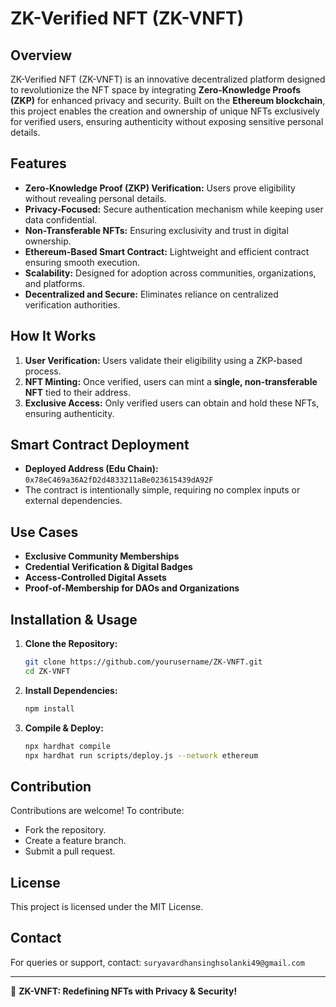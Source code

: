 # ZK-Verified NFT (ZK-VNFT)

## Overview
ZK-Verified NFT (ZK-VNFT) is an innovative decentralized platform designed to revolutionize the NFT space by integrating **Zero-Knowledge Proofs (ZKP)** for enhanced privacy and security. Built on the **Ethereum blockchain**, this project enables the creation and ownership of unique NFTs exclusively for verified users, ensuring authenticity without exposing sensitive personal details.

## Features
- **Zero-Knowledge Proof (ZKP) Verification:** Users prove eligibility without revealing personal details.
- **Privacy-Focused:** Secure authentication mechanism while keeping user data confidential.
- **Non-Transferable NFTs:** Ensuring exclusivity and trust in digital ownership.
- **Ethereum-Based Smart Contract:** Lightweight and efficient contract ensuring smooth execution.
- **Scalability:** Designed for adoption across communities, organizations, and platforms.
- **Decentralized and Secure:** Eliminates reliance on centralized verification authorities.

## How It Works
1. **User Verification:** Users validate their eligibility using a ZKP-based process.
2. **NFT Minting:** Once verified, users can mint a **single, non-transferable NFT** tied to their address.
3. **Exclusive Access:** Only verified users can obtain and hold these NFTs, ensuring authenticity.

## Smart Contract Deployment
- **Deployed Address (Edu Chain):** `0x78eC469a36A2fD2d4833211aBe023615439dA92F`
- The contract is intentionally simple, requiring no complex inputs or external dependencies.

## Use Cases
- **Exclusive Community Memberships**
- **Credential Verification & Digital Badges**
- **Access-Controlled Digital Assets**
- **Proof-of-Membership for DAOs and Organizations**

## Installation & Usage
1. **Clone the Repository:**
   ```bash
   git clone https://github.com/yourusername/ZK-VNFT.git
   cd ZK-VNFT
   ```
2. **Install Dependencies:**
   ```bash
   npm install
   ```
3. **Compile & Deploy:**
   ```bash
   npx hardhat compile
   npx hardhat run scripts/deploy.js --network ethereum
   ```

## Contribution
Contributions are welcome! To contribute:
- Fork the repository.
- Create a feature branch.
- Submit a pull request.

## License
This project is licensed under the MIT License.

## Contact
For queries or support, contact: `suryavardhansinghsolanki49@gmail.com`

---
🚀 **ZK-VNFT: Redefining NFTs with Privacy & Security!**

